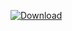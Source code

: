 [ ![Download](https://api.bintray.com/packages/vuo/conan/syphon%3Avuo/images/download.svg) ](https://bintray.com/vuo/conan/syphon%3Avuo/_latestVersion)
